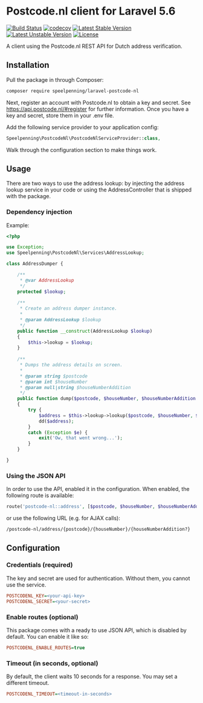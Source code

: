 # Postcode.nl client for Laravel 5.6

[![Build Status](https://travis-ci.org/Speelpenning-nl/laravel-postcode-nl.svg)](https://travis-ci.org/Speelpenning-nl/laravel-postcode-nl)
[![codecov](https://codecov.io/gh/Speelpenning-nl/laravel-postcode-nl/branch/master/graph/badge.svg)](https://codecov.io/gh/Speelpenning-nl/laravel-postcode-nl)
[![Latest Stable Version](https://poser.pugx.org/speelpenning/laravel-postcode-nl/v/stable)](https://packagist.org/packages/speelpenning/laravel-postcode-nl)
[![Latest Unstable Version](https://poser.pugx.org/speelpenning/laravel-postcode-nl/v/unstable)](https://packagist.org/packages/speelpenning/laravel-postcode-nl)
[![License](https://poser.pugx.org/speelpenning/laravel-postcode-nl/license)](https://packagist.org/packages/speelpenning/laravel-postcode-nl)

A client using the Postcode.nl REST API for Dutch address verification.

## Installation 

Pull the package in through Composer:

```bash
composer require speelpenning/laravel-postcode-nl
```

Next, register an account with Postcode.nl to obtain a key and secret. See https://api.postcode.nl/#register for 
further information. Once you have a key and secret, store them in your .env file.

Add the following service provider to your application config:

```php
Speelpenning\PostcodeNl\PostcodeNlServiceProvider::class,
```

Walk through the configuration section to make things work.
 
## Usage

There are two ways to use the address lookup: by injecting the address lookup service in your code or using the 
AddressController that is shipped with the package.

### Dependency injection

Example:

```php
<?php

use Exception;
use Speelpenning\PostcodeNl\Services\AddressLookup;

class AddressDumper {

    /**
     * @var AddressLookup
     */
    protected $lookup;
    
    /**
     * Create an address dumper instance.
     *
     * @param AddressLookup $lookup
     */
    public function __construct(AddressLookup $lookup)
    {
        $this->lookup = $lookup;
    }
    
    /**
     * Dumps the address details on screen.
     *
     * @param string $postcode
     * @param int $houseNumber
     * @param null|string $houseNumberAddition
     */
    public function dump($postcode, $houseNumber, $houseNumberAddition = null)
    {
        try {
            $address = $this->lookup->lookup($postcode, $houseNumber, $houseNumberAddition);
            dd($address);
        }
        catch (Exception $e) {
            exit('Ow, that went wrong...');
        }
    }

}

```

### Using the JSON API

In order to use the API, enabled it in the configuration. When enabled, the following route is available:
                                                                         
```php
route('postcode-nl::address', [$postcode, $houseNumber, $houseNumberAddition = null]);
```

or use the following URL (e.g. for AJAX calls):

```
/postcode-nl/address/{postcode}/{houseNumber}/{houseNumberAddition?}
```

## Configuration

### Credentials (required)

The key and secret are used for authentication. Without them, you cannot use the service. 

```ini
POSTCODENL_KEY=<your-api-key>
POSTCODENL_SECRET=<your-secret>
```

### Enable routes (optional)

This package comes with a ready to use JSON API, which is disabled by default. You can enable it like so:  

```ini
POSTCODENL_ENABLE_ROUTES=true
```

### Timeout (in seconds, optional)

By default, the client waits 10 seconds for a response. You may set a different timeout.

```ini
POSTCODENL_TIMEOUT=<timeout-in-seconds>
```
